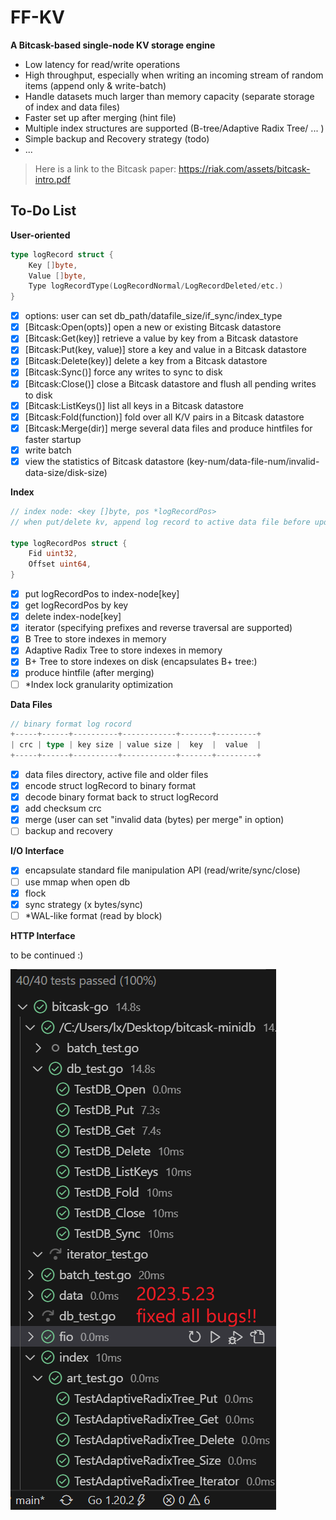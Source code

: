 # FF-KV

**A Bitcask-based single-node KV storage engine**

- Low latency for read/write operations
- High throughput, especially when writing an incoming stream of random items (append only & write-batch)
- Handle datasets much larger than memory capacity (separate storage of index and data files)
- Faster set up after merging (hint file)
- Multiple index structures are supported (B-tree/Adaptive Radix Tree/ ... )
- Simple backup and Recovery strategy (todo)
- ...

> Here is a link to the Bitcask paper: https://riak.com/assets/bitcask-intro.pdf

## To-Do List

**User-oriented**

```go
type logRecord struct {
    Key []byte,
    Value []byte,
    Type logRecordType(LogRecordNormal/LogRecordDeleted/etc.)
}
```

- [x] options: user can set db_path/datafile_size/if_sync/index_type
- [x] [Bitcask:Open(opts)] open a new or existing Bitcask datastore
- [x] [Bitcask:Get(key)] retrieve a value by key from a Bitcask datastore
- [x] [Bitcask:Put(key, value)] store a key and value in a Bitcask datastore
- [x] [Bitcask:Delete(key)] delete a key from a Bitcask datastore
- [x] [Bitcask:Sync()] force any writes to sync to disk
- [x] [Bitcask:Close()] close a Bitcask datastore and flush all pending writes to disk
- [x] [Bitcask:ListKeys()] list all keys in a Bitcask datastore
- [x] [Bitcask:Fold(function)] fold over all K/V pairs in a Bitcask datastore
- [x] [Bitcask:Merge(dir)] merge several data files and produce hintfiles for faster startup
- [x] write batch
- [x] view the statistics of Bitcask datastore (key-num/data-file-num/invalid-data-size/disk-size)

**Index**

```go
// index node: <key []byte, pos *logRecordPos>
// when put/delete kv, append log record to active data file before updating index

type logRecordPos struct {
    Fid uint32,
    Offset uint64,
}
```

- [x] put logRecordPos to index-node[key]
- [x] get logRecordPos by key
- [x] delete index-node[key]
- [x] iterator (specifying prefixes and reverse traversal are supported)
- [x] B Tree to store indexes in memory
- [x] Adaptive Radix Tree to store indexes in memory
- [x] B+ Tree to store indexes on disk (encapsulates B+ tree:)
- [x] produce hintfile (after merging)
- [ ] \*Index lock granularity optimization

**Data Files**

```go
// binary format log rocord
+-----+------+----------+------------+-------+---------+
| crc | type | key size | value size |  key  |  value  |
+-----+------+----------+------------+-------+---------+
```

- [x] data files directory, active file and older files
- [x] encode struct logRecord to binary format
- [x] decode binary format back to struct logRecord
- [x] add checksum crc
- [x] merge (user can set "invalid data (bytes) per merge" in option)
- [ ] backup and recovery

**I/O Interface**

- [x] encapsulate standard file manipulation API (read/write/sync/close)
- [ ] use mmap when open db
- [x] flock
- [x] sync strategy (x bytes/sync)
- [ ] \*WAL-like format (read by block)

**HTTP Interface**

to be continued :)

![fixed-all-bugs](/imgs/test5.23.png)
